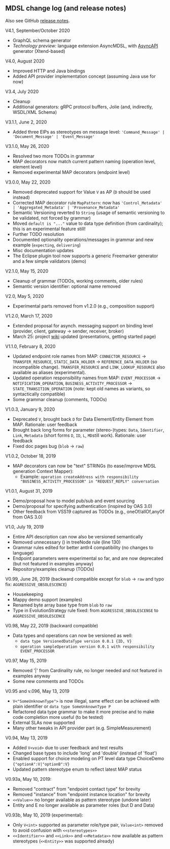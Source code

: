 ## MDSL change log (and release notes)

Also see GitHub [release notes](https://github.com/Microservice-API-Patterns/MDSL-Specification/releases).

V4.1, September/October 2020

* GraphQL schema generator
* *Technology preview:* language extension AsyncMDSL, with [AsyncAPI](https://www.asyncapi.com/) generator (Xtend-based)

V4.0, August 2020

* Improved HTTP and Java bindings
* Added API provider implementation concept (assuming Java use for now)

V3.4, July 2020 

* Cleanup
* Additional generators: gRPC protocol buffers, Jolie (and, indirectly, WSDL/XML Schema)

<!--V 3.2, V3.3? -->

V3.1.1, June 2, 2020

* Added three EIPs as stereotypes on message level: `'Command_Message' | 'Document_Message' | 'Event_Message'`

V3.1.0, May 26, 2020 

* Resolved two more TODOs in grammar 
* MAP decorators now match current pattern naming (operation level, element level) 
* Removed experimental MAP decorators (endpoint level)

V3.0.0, May 22, 2020 

* Removed deprecated support for Value `V` as AP (`D` should be used instead) 
* Corrected MAP decorator rule `MapPattern`: now has `'Control_Metadata' | 'Aggregated_Metadata' | 'Provenance_Metadata'`
* Semantic Versioning reverted to `String` (usage of semantic versioning to be validated, not forced by grammar)
* Moved `default is "..."` value to data type definition (from cardinality); this is an experimental feature still!
* Further TODO resolution
* Documented optionality operations/messages in grammar and new example (`expecting`, `delivering`)
* Misc documentation updates
* The Eclipse plugin tool now supports a generic Freemarker generator and a few simple validators (demo)

V2.1.0, May 15, 2020 

* Cleanup of grammar (TODOs, working comments, older rules)
* Semantic version identifier: optional name removed  

V2.0, May 5, 2020

* Experimental parts removed from v1.2.0 (e.g., composition support)

V1.2.0, March 17, 2020

* Extended proposal for asynch. messaging support on binding level (provider, client, gateway -> sender, receiver, broker)
* March 25: project [wiki](https://github.com/Microservice-API-Patterns/MDSL-Specification/wiki) updated (presentations, getting started page)

V1.1.0, February 8, 2020

* Updated endpoint role names from MAP: `CONNECTOR_RESOURCE` -> `TRANSFER_RESOURCE`, `STATIC_DATA_HOLDER` -> `REFERENCE_DATA_HOLDER` (so incompatible change). `TRANSFER_RESOURCE` and `LINK_LOOKUP_RESOURCE` also available as aliases (experimental).
* Updated operation responsibility names from MAP: `EVENT_PROCESSOR` -> `NOTIFICATION_OPERATION`, `BUSINESS_ACTIVITY_PROCESSOR` -> `STATE_TRANSITION_OPERATION` (*note:* kept old names as variants, so syntactically compatible)
* Some grammar cleanup (comments, TODOs)

V1.0.3, January 9, 2020

* Deprecated `V`, brought back `D` for Data Element/Entity Element from MAP. Rationale: user feedback
* Brought back long forms for parameter (stereo-)types: `Data`, `Identifier`, `Link`, `Metadata` (short forms `D`, `ID`, `L`, `MD`still work). Rationale: user feedback
* Fixed doc pages bug (`blob` -> `raw`)

V1.0.2, October 18, 2019

* MAP decorators can now be "text" STRINGs (to ease/improve MDSL generation Context Mapper):
    * Example: `operation createAddress with responsibility "BUSINESS_ACTIVITY_PROCESSOR" in "REQUEST_REPLY" conversation`

V1.0.1, August 31, 2019

* Demo/proposal how to model pub/sub and event sourcing
* Demo/proposal for specifying authentication (inspired by OAS 3.0)
* Other feedback from VSS19 captured as TODOs (e.g., oneOf/allOf,anyOf from OAS 3.0)

V1.0, July 19, 2019

* Entire API description can now also be versioned semantically
* Removed unnecessary () in treeNode rule (line 130)
* Grammar rules edited for better antlr4 compatibility (no changes to language)
* Endpoint parameters were experimental so far, and are now deprecated (but not featured in examples anyway)
* Repository/examples cleanup (TODOs)

V0.99, June 26, 2019 (backward compatible except for `blob` -> `raw` and typo fix: `AGGRESSIVE_OBSOLESCENCE`)

* Housekeeping
* Mappy demo support (examples)
* Renamed byte array base type from `blob` to `raw`
* Type in EvolutionStrategy rule fixed: from `AGGRESSIVE_OBSOLESCENSE` to `AGGRESSIVE_OBSOLESCENCE`

V0.98, May 22, 2019 (backward compatible)

* Data types and operations can now be versioned as well: 
    * `data type VersionedDataType version 0.0.1 {ID, V}`
    * `operation sampleOperation version 0.0.1 with responsibility EVENT_PROCESSOR` 

V0.97, May 15, 2019

* Removed '|' from Cardinality rule, no longer needed and not featured in examples anyway
* Some new comments and TODOs

V0.95 and v.096, May 13, 2019

* `V<"SomeUnknownType">` is now illegal, same effect can be achieved with plain identifier or `data type SomeUnknownType P`
* Refactored data type grammar to make it more precise and to make code completion more useful (to be tested)
* External SLAs now supported
* Many other tweaks in API provider part (e.g. SimpleMeasurement)

V0.94, May 13, 2019

* Added `V<void>` due to user feedback and test results 
* Changed base types to include 'long' and 'double' (instead of 'float')
* Enabled support for choice modeling on PT level 	data type ChoiceDemo `{"optionA":V|"optionB":V}`
* Updated pattern stereotype enum to reflect latest MAP status

V0.93a, May 10, 2019:

* Removed "contract" from "endpoint contact type" for brevity
* Removed "instance" from "endpoint instance location" for brevity
* `<<Value>>` no longer available as pattern stereotype (undone later)
* Entity and E no longer available as parameter roles (but D and Data)

V0.93b, May 10, 2019 (experimental):

* Only `V<int>` supported as parameter role/type pair, `Value<int>` removed to avoid confusion with `<<stereotypes>>`
* `<<Identifier>>` and `<<Link>>` and `<<Metadata>>` now available as pattern stereotypes (`<<Entity>>` was supported already)